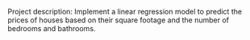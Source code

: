 Project description: Implement a linear regression model to predict the prices of houses based on their square footage and the number of bedrooms and bathrooms.
